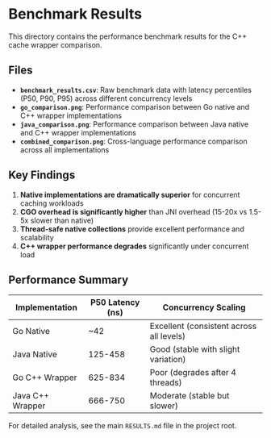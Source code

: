 # Benchmark Results

This directory contains the performance benchmark results for the C++ cache wrapper comparison.

## Files

- **`benchmark_results.csv`**: Raw benchmark data with latency percentiles (P50, P90, P95) across different concurrency levels
- **`go_comparison.png`**: Performance comparison between Go native and C++ wrapper implementations
- **`java_comparison.png`**: Performance comparison between Java native and C++ wrapper implementations  
- **`combined_comparison.png`**: Cross-language performance comparison across all implementations

## Key Findings

1. **Native implementations are dramatically superior** for concurrent caching workloads
2. **CGO overhead is significantly higher** than JNI overhead (15-20x vs 1.5-5x slower than native)
3. **Thread-safe native collections** provide excellent performance and scalability
4. **C++ wrapper performance degrades** significantly under concurrent load

## Performance Summary

| Implementation | P50 Latency (ns) | Concurrency Scaling |
|----------------|------------------|-------------------|
| Go Native | ~42 | Excellent (consistent across all levels) |
| Java Native | 125-458 | Good (stable with slight variation) |
| Go C++ Wrapper | 625-834 | Poor (degrades after 4 threads) |
| Java C++ Wrapper | 666-750 | Moderate (stable but slower) |

For detailed analysis, see the main `RESULTS.md` file in the project root. 